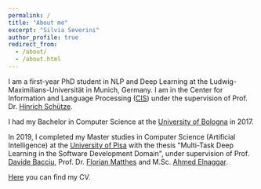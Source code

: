 ```yaml
---
permalink: /
title: "About me"
excerpt: "Silvia Severini"
author_profile: true
redirect_from:
  - /about/
  - /about.html
---
```


I am a first-year PhD student in NLP and Deep Learning at the Ludwig-Maximilians-Universität in Munich, Germany.
I am in the Center for Information and Language Processing ([CIS](https://www.cis.uni-muenchen.de/)) under the supervision of Prof. Dr. [Hinrich Schütze](https://www.cis.uni-muenchen.de/schuetze/).

I had my Bachelor in Computer Science at the [University of Bologna](https://corsi.unibo.it/laurea/informatica) in 2017.

In 2019, I completed my Master studies in Computer Science (Artificial Intelligence) at the [University of Pisa](https://didattica.di.unipi.it/laurea-magistrale-in-informatica/curricula/curriculum-artificial-intelligence/) with the thesis "Multi-Task Deep Learning in the Software Development Domain", under supervision of Prof. [Davide Bacciu](http://pages.di.unipi.it/bacciu/), Prof. Dr. [Florian Matthes](https://wwwmatthes.in.tum.de/pages/88bkmvw6y7gx/sebis%20Public%20Website/Team/Prof.%20Dr.%20Florian%20Matthes) and M.Sc. [Ahmed Elnaggar](https://wwwmatthes.in.tum.de/pages/etcg7ctr5mnl/Ahmed-Elnaggar).


[Here](/files/cv_SilviaSeverini.pdf) you can find my CV.
